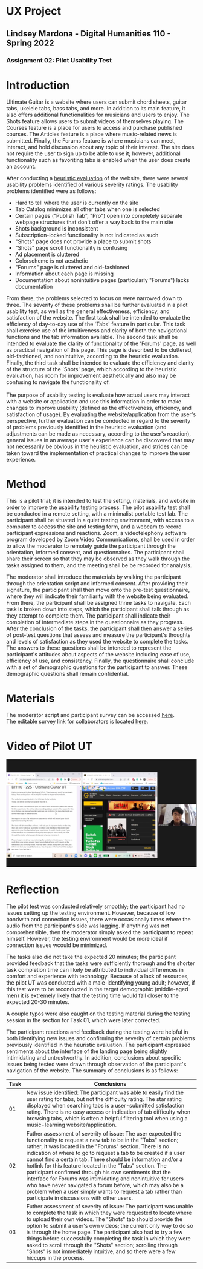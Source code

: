 # UX Project
## Lindsey Mardona - Digital Humanities 110 - Spring 2022
### Assignment 02: Pilot Usability Test

# Introduction #
Ultimate Guitar is a website where users can submit chord sheets, guitar tabs, ukelele tabs, bass tabs, and more. In addition to its main feature, it also offers additional functionalities for musicians and users to enjoy. The Shots feature allows users to submit videos of themselves playing. The Courses feature is a place for users to access and purchase published courses. The Articles feature is a place where music-related news is submitted. Finally, the Forums feature is where musicians can meet, interact, and hold discussion about any topic of their interest. The site does not require the user to sign up to be able to use it; however, additional functionality such as favoriting tabs is enabled when the user does create an account.

After conducting a [heuristic evaluation](https://github.com/lindseymardona/22s-dh110/blob/main/heuristics/evaluation.md) of the website, there were several usability problems identified of various severity ratings. The usability problems identified were as follows:
- Hard to tell where the user is currently on the site
- Tab Catalog minimizes all other tabs when one is selected
- Certain pages ("Publish Tab", "Pro") open into completely separate webpage structures that don't offer a way back to the main site
- Shots background is inconsistent
- Subscription-locked functionality is not indicated as such
- "Shots" page does not provide a place to submit shots
- "Shots" page scroll functionality is confusing
- Ad placement is cluttered
- Colorscheme is not aesthetic
- "Forums" page is cluttered and old-fashioned
- Information about each page is missing
- Documentation about nonintuitive pages (particularly "Forums") lacks documentation

From there, the problems selected to focus on were narrowed down to three. The severity of these problems shall be further evaluated in a pilot usability test, as well as the general effectiveness, efficiency, and satisfaction of the website. The first task shall be intended to evaluate the efficiency of day-to-day use of the 'Tabs' feature in particular. This task shall exercise use of the intuitiveness and clarity of both the navigational functions and the tab information available. The second task shall be intended to evaluate the clarity of functionality of the 'Forums' page, as well as practical navigation of this page. This page is described to be cluttered, old-fashioned, and nonintuitive, according to the heuristic evaluation. Finally, the third task shall be intended to evaluate the efficiency and clarity of the structure of the 'Shots' page, which according to the heuristic evaluation, has room for improvement aesthetically and also may be confusing to navigate the functionality of.
\
\
The purpose of usability testing is evaluate how actual users may interact with a website or application and use this information in order to make changes to improve usability (defined as the effectiveness, efficiency, and satisfaction of usage). By evaluating the website/application from the user's perspective, further evaluation can be conducted in regard to the severity of problems previously identified in the heuristic evaluation (and adjustments can be made as necessary, according to the user's reaction), general issues in an average user's experience can be discovered that may not necessarily be obvious in the heuristic evaluation, and strides can be taken toward the implementation of practical changes to improve the user experience.

# Method #
This is a pilot trial; it is intended to test the setting, materials, and website in order to improve the usability testing process. The pilot usability test shall be conducted in a remote setting, with a minimalist portable test lab. The participant shall be situated in a quiet testing environment, with access to a computer to access the site and testing form, and a webcam to record participant expressions and reactions. Zoom, a videotelephony software program developed by Zoom Video Communications, shall be used in order to allow the moderator to remotely guide the participant through the orientation, informed consent, and questionnaires. The participant shall share their screen so that they may be observed as they walk through the tasks assigned to them, and the meeting shall be be recorded for analysis. 

The moderator shall introduce the materials by walking the participant through the orientation script and informed consent. After providing their signature, the participant shall then move onto the pre-test questionnaire, where they will indicate their familiarity with the website being evaluated. From there, the participant shall be assigned three tasks to navigate. Each task is broken down into steps, which the participant shall talk through as they attempt to complete them. The participant shall indicate their completion of intermediate steps in the questionnaire as they progress. After the conclusion of the tasks, the participant shall then answer a series of post-test questions that assess and measure the participant's thoughts and levels of satisfaction as they used the website to complete the tasks. The answers to these questions shall be intended to represent the participant's attitudes about aspects of the website including ease of use, efficiency of use, and consistency. Finally, the questionnaire shall conclude with a set of demographic questions for the participant to answer. These demographic questions shall remain confidential.

# Materials #
The moderator script and participant survey can be accessed [here](https://docs.google.com/forms/d/e/1FAIpQLSd-DFG_bpyKe67cEwCsKAX9dfhpknoZEAk4cqNtAbB0BJXRNw/viewform).\
The editable survey link for collaborators is located [here](https://docs.google.com/forms/d/16XreIGjRd9fCsLH5bAqzKbV9CcU1L1pLqOHu5QVv47w/edit).

# Video of Pilot UT #
[![Pilot-UT](/pictures/pilot-ut.png)](https://www.youtube.com/embed/xz_8mPhnNmI)

# Reflection #
The pilot test was conducted relatively smoothly; the participant had no issues setting up the testing environment. However, because of low bandwith and connection issues, there were occasionally times where the audio from the participant's side was lagging. If anything was not comprehensible, then the moderator simply asked the participant to repeat himself. However, the testing environment would be more ideal if connection issues wcould be minimized.

The tasks also did not take the expected 20 minutes; the participant provided feedback that the tasks were sufficiently thorough and the shorter task completion time can likely be attributed to individual differences in comfort and experience with technology. Because of a lack of resources, the pilot UT was conducted with a male-identifying young adult; however, if this test were to be reconducted in the target demographic (middle-aged men) it is extremely likely that the testing time would fall closer to the expected 20-30 minutes. 

A couple typos were also caught on the testing material during the testing session in the section for Task 01, which were later corrected.

The participant reactions and feedback during the testing were helpful in both identifying new issues and confirming the severity of certain problems previously identified in the heuristic evaluation. The participant expressed sentiments about the interface of the landing page being slightly intimidating and untrustworthy. In addition, conclusions about specific issues being tested were drawn through observation of the participant's navigation of the website. The summary of conclusions is as follows:

**Task** | **Conclusions** 
-----------|--------------------
01 | New issue identified: The participant was able to easily find the user rating for tabs, but not the difficulty rating. The star rating displayed when searching tabs is a user-submitted satisfaction rating. There is no easy access or indication of tab difficulty when browsing tabs, which is often a helpful filtering tool when using a music-learning website/application.
02 | Futher assessment of severity of issue: The user expected the functionality to request a new tab to be in the "Tabs" section; rather, it was located in the "Forums" section. There is no indication of where to go to request a tab to be created if a user cannot find a certain tab. There should be information and/or a hotlink for this feature located in the "Tabs" section. The participant confirmed through his own sentiments that the interface for Forums was intimidating and nonintuitive for users who have never navigated a forum before, which may also be a problem when a user simply wants to request a tab rather than participate in discussions with other users. 
03 | Futher assessment of severity of issue: The participant was unable to complete the task in which they were requested to locate where to upload their own videos. The "Shots" tab should provide the option to submit a user's own videos; the current only way to do so is through the home page. The participant also had to try a few things before successfully completing the task in which they were asked to scroll through the "Shots" section; scrolling through "Shots" is not immediately intuitive, and so there were a few hiccups in the process.
